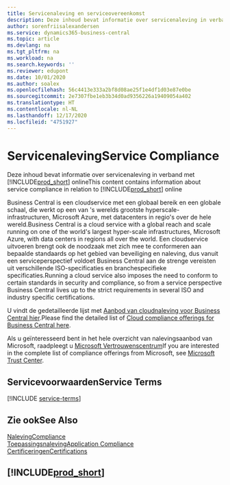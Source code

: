 ```yaml
---
title: Servicenaleving en serviceovereenkomst
description: Deze inhoud bevat informatie over servicenaleving in verband met Business Central online.
author: sorenfriisalexandersen
ms.service: dynamics365-business-central
ms.topic: article
ms.devlang: na
ms.tgt_pltfrm: na
ms.workload: na
ms.search.keywords: ''
ms.reviewer: edupont
ms.date: 10/01/2020
ms.author: soalex
ms.openlocfilehash: 56c4413e333a2bf8d08ae25f1e4df1d03e87e0be
ms.sourcegitcommit: 2e7307fbe1eb3b34d0ad9356226a19409054a402
ms.translationtype: HT
ms.contentlocale: nl-NL
ms.lasthandoff: 12/17/2020
ms.locfileid: "4751927"
---
```

# <a name="service-compliance"></a><span data-ttu-id="8480a-103">Servicenaleving</span><span class="sxs-lookup"><span data-stu-id="8480a-103">Service Compliance</span></span>

<span data-ttu-id="8480a-104">Deze inhoud bevat informatie over servicenaleving in verband met [!INCLUDE[prod_short](../includes/prod_short.md)] online</span><span class="sxs-lookup"><span data-stu-id="8480a-104">This content contains information about service compliance in relation to [!INCLUDE[prod_short](../includes/prod_short.md)] online</span></span>  

<span data-ttu-id="8480a-105">Business Central is een cloudservice met een globaal bereik en een globale schaal, die werkt op een van 's werelds grootste hyperscale-infrastructuren, Microsoft Azure, met datacenters in regio's over de hele wereld.</span><span class="sxs-lookup"><span data-stu-id="8480a-105">Business Central is a cloud service with a global reach and scale running on one of the world's largest hyper-scale infrastructures, Microsoft Azure, with data centers in regions all over the world.</span></span> <span data-ttu-id="8480a-106">Een cloudservice uitvoeren brengt ook de noodzaak met zich mee te conformeren aan bepaalde standaards op het gebied van beveiliging en naleving, dus vanuit een serviceperspectief voldoet Business Central aan de strenge vereisten uit verschillende ISO-specificaties en branchespecifieke specificaties.</span><span class="sxs-lookup"><span data-stu-id="8480a-106">Running a cloud service also imposes the need to conform to certain standards in security and compliance, so from a service perspective Business Central lives up to the strict requirements in several ISO and industry specific certifications.</span></span>

<span data-ttu-id="8480a-107">U vindt de gedetailleerde lijst met [Aanbod van cloudnaleving voor Business Central hier](https://aka.ms/d365-compliance-list).</span><span class="sxs-lookup"><span data-stu-id="8480a-107">Please find the detailed list of [Cloud compliance offerings for Business Central here](https://aka.ms/d365-compliance-list).</span></span>

<span data-ttu-id="8480a-108">Als u geïnteresseerd bent in het hele overzicht van nalevingsaanbod van Microsoft, raadpleegt u [Microsoft Vertrouwenscentrum](https://www.microsoft.com/trustcenter/compliance/complianceofferings)</span><span class="sxs-lookup"><span data-stu-id="8480a-108">If you are interested in the complete list of compliance offerings from Microsoft, see [Microsoft Trust Center](https://www.microsoft.com/trustcenter/compliance/complianceofferings).</span></span>

## <a name="service-terms"></a><span data-ttu-id="8480a-109">Servicevoorwaarden</span><span class="sxs-lookup"><span data-stu-id="8480a-109">Service Terms</span></span>

[!INCLUDE [service-terms](../includes/service-terms.md)]

## <a name="see-also"></a><span data-ttu-id="8480a-110">Zie ook</span><span class="sxs-lookup"><span data-stu-id="8480a-110">See Also</span></span>

[<span data-ttu-id="8480a-111">Naleving</span><span class="sxs-lookup"><span data-stu-id="8480a-111">Compliance</span></span>](compliance-overview.md)  
[<span data-ttu-id="8480a-112">Toepassingsnaleving</span><span class="sxs-lookup"><span data-stu-id="8480a-112">Application Compliance</span></span>](compliance-application-compliance.md)  
[<span data-ttu-id="8480a-113">Certificeringen</span><span class="sxs-lookup"><span data-stu-id="8480a-113">Certifications</span></span>](compliance-certifications.md)  

## [!INCLUDE[prod_short](../includes/free_trial_md.md)]  
